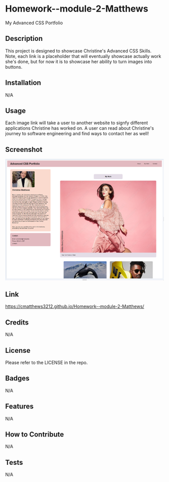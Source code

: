 # Homework--module-2-Matthews
My Advanced CSS Portfolio

## Description
This project is designed to showcase Christine's Advanced CSS Skills. Note, each link is a placeholder that will eventually showcase actually work she's done, but for now it is to showcase her ability to turn images into buttons. 

## Installation
N/A

## Usage
Each image link will take a user to another website to signfy different applications Christine has worked on. A user can read about Christine's journey to software engineering and find ways to contact her as well!

## Screenshot
<img src="Assets/Images/work-screenshot.png">

## Link

<a href="https://cmatthews3212.github.io/Homework--module-2-Matthews/"> https://cmatthews3212.github.io/Homework--module-2-Matthews/ </a>

## Credits
N/A

## License
Please refer to the LICENSE in the repo.

## Badges
N/A

## Features
N/A

## How to Contribute
N/A

## Tests
N/A
